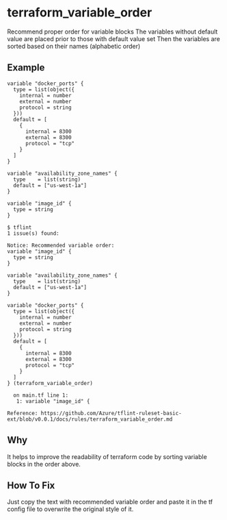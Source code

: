 # terraform_variable_order

Recommend proper order for variable blocks
The variables without default value are placed prior to those with default value set
Then the variables are sorted based on their names (alphabetic order)

## Example

```hcl
variable "docker_ports" {
  type = list(object({
    internal = number
    external = number
    protocol = string
  }))
  default = [
    {
      internal = 8300
      external = 8300
      protocol = "tcp"
    }
  ]
}

variable "availability_zone_names" {
  type    = list(string)
  default = ["us-west-1a"]
}

variable "image_id" {
  type = string
}
```

```
$ tflint
1 issue(s) found:

Notice: Recommended variable order:
variable "image_id" {
  type = string
}

variable "availability_zone_names" {
  type    = list(string)
  default = ["us-west-1a"]
}

variable "docker_ports" {
  type = list(object({
    internal = number
    external = number
    protocol = string
  }))
  default = [
    {
      internal = 8300
      external = 8300
      protocol = "tcp"
    }
  ]
} (terraform_variable_order)

  on main.tf line 1:
   1: variable "image_id" {

Reference: https://github.com/Azure/tflint-ruleset-basic-ext/blob/v0.0.1/docs/rules/terraform_variable_order.md
```

## Why
It helps to improve the readability of terraform code by sorting variable blocks in the order above.

## How To Fix
Just copy the text with recommended variable order and paste it in the tf config file to overwrite the original style of it.